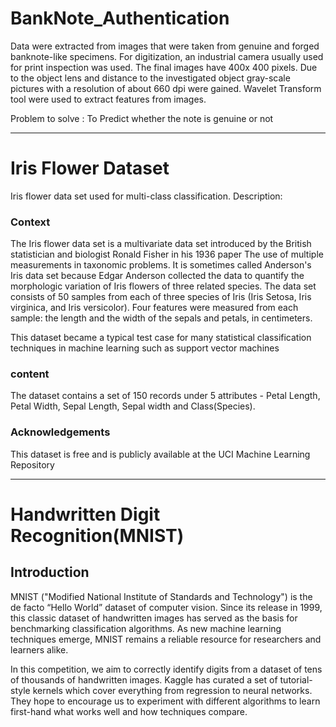 # BankNote_Authentication

Data were extracted from images that were taken from genuine and forged banknote-like specimens.
For digitization, an industrial camera usually used for print inspection was used. 
The final images have 400x 400 pixels. Due to the object lens and distance to the investigated object gray-scale pictures with a resolution of about 660 dpi were gained.
Wavelet Transform tool were used to extract features from images.

Problem to solve : To Predict whether the note is genuine or not

-----------------------------------------------------------------------------------------------------------------------------------------------------------------------

#  Iris Flower Dataset
Iris flower data set used for multi-class classification.
Description:

### Context
The Iris flower data set is a multivariate data set introduced by the British statistician and biologist Ronald Fisher in his 1936 paper The use of multiple measurements in taxonomic problems. It is sometimes called Anderson's Iris data set because Edgar Anderson collected the data to quantify the morphologic variation of Iris flowers of three related species. The data set consists of 50 samples from each of three species of Iris (Iris Setosa, Iris virginica, and Iris versicolor). Four features were measured from each sample: the length and the width of the sepals and petals, in centimeters.

This dataset became a typical test case for many statistical classification techniques in machine learning such as support vector machines

### content
The dataset contains a set of 150 records under 5 attributes - Petal Length, Petal Width, Sepal Length, Sepal width and Class(Species).

### Acknowledgements
This dataset is free and is publicly available at the UCI Machine Learning Repository

------------------------------------------------------------------------------------------------------------------------------------------------------------------------

# Handwritten Digit Recognition(MNIST)

## Introduction
MNIST ("Modified National Institute of Standards and Technology") is the de facto “Hello World” dataset of computer vision. Since its release in 1999, this classic dataset of handwritten images has served as the basis for benchmarking classification algorithms. As new machine learning techniques emerge, MNIST remains a reliable resource for researchers and learners alike.

In this competition, we aim to correctly identify digits from a dataset of tens of thousands of handwritten images. Kaggle has curated a set of tutorial-style kernels which cover everything from regression to neural networks. They hope to encourage us to experiment with different algorithms to learn first-hand what works well and how techniques compare.
